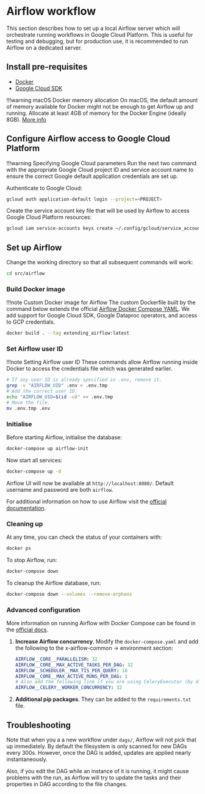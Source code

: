 # Airflow workflow

This section describes how to set up a local Airflow server which will orchestrate running workflows in Google Cloud Platform. This is useful for testing and debugging, but for production use, it is recommended to run Airflow on a dedicated server.

## Install pre-requisites

- [Docker](https://docs.docker.com/get-docker/)
- [Google Cloud SDK](https://cloud.google.com/sdk/docs/install)

!!!warning macOS Docker memory allocation
    On macOS, the default amount of memory available for Docker might not be enough to get Airflow up and running. Allocate at least 4GB of memory for the Docker Engine (ideally 8GB). [More info](https://airflow.apache.org/docs/apache-airflow/stable/howto/docker-compose/index.html#)


## Configure Airflow access to Google Cloud Platform

!!!warning Specifying Google Cloud parameters
    Run the next two command with the appropriate Google Cloud project ID and service account name to ensure the correct Google default application credentials are set up.

Authenticate to Google Cloud:

```bash
gcloud auth application-default login --project=<PROJECT>
```

Create the service account key file that will be used by Airflow to access Google Cloud Platform resources:

```bash
gcloud iam service-accounts keys create ~/.config/gcloud/service_account_credentials.json --iam-account=<PROJECT>@appspot.gserviceaccount.com
```


## Set up Airflow

Change the working directory so that all subsequent commands will work:

```bash
cd src/airflow
```

### Build Docker image

!!!note Custom Docker image for Airflow
    The custom Dockerfile built by the command below extends the official [Airflow Docker Compose YAML](https://airflow.apache.org/docs/apache-airflow/stable/docker-compose.yaml). We add support for Google Cloud SDK, Google Dataproc operators, and access to GCP credentials.

```bash
docker build . --tag extending_airflow:latest
```

### Set Airflow user ID

!!!note Setting Airflow user ID
    These commands allow Airflow running inside Docker to access the credentials file which was generated earlier.

```bash
# If any user ID is already specified in .env, remove it.
grep -v "AIRFLOW_UID" .env > .env.tmp
# Add the correct user ID.
echo "AIRFLOW_UID=$(id -u)" >> .env.tmp
# Move the file.
mv .env.tmp .env
```

### Initialise

Before starting Airflow, initialise the database:

```bash
docker-compose up airflow-init
```

Now start all services:

```bash
docker-compose up -d
```

Airflow UI will now be available at `http://localhost:8080/`. Default username and password are both `airflow`.

For additional information on how to use Airflow visit the [official documentation](https://airflow.apache.org/docs/apache-airflow/stable/index.html).


### Cleaning up

At any time, you can check the status of your containers with:

```bash
docker ps
```

To stop Airflow, run:

```bash
docker-compose down
```

To cleanup the Airflow database, run:

```bash
docker-compose down --volumes --remove-orphans
```

### Advanced configuration

More information on running Airflow with Docker Compose can be found in the [official docs](https://airflow.apache.org/docs/apache-airflow/stable/howto/docker-compose/index.html).

1. **Increase Airflow concurrency**. Modify the `docker-compose.yaml` and add the following to the x-airflow-common → environment section:

    ```yaml
    AIRFLOW__CORE__PARALLELISM: 32
    AIRFLOW__CORE__MAX_ACTIVE_TASKS_PER_DAG: 32
    AIRFLOW__SCHEDULER__MAX_TIS_PER_QUERY: 16
    AIRFLOW__CORE__MAX_ACTIVE_RUNS_PER_DAG: 1
    # Also add the following line if you are using CeleryExecutor (by default, LocalExecutor is used).
    AIRFLOW__CELERY__WORKER_CONCURRENCY: 32
    ```

1. **Additional pip packages**. They can be added to the `requirements.txt` file.


## Troubleshooting

Note that when you a a new workflow under `dags/`, Airflow will not pick that up immediately. By default the filesystem is only scanned for new DAGs every 300s. However, once the DAG is added, updates are applied nearly instantaneously.

Also, if you edit the DAG while an instance of it is running, it might cause problems with the run, as Airflow will try to update the tasks and their properties in DAG according to the file changes.
